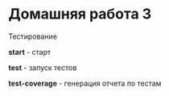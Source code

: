 # Домашняя работа 3

Тестирование

**start** - старт

**test** - запуск тестов

**test-coverage** - генерация отчета по тестам
